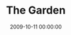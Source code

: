 ---
layout: series
series: "The Garden"
permalink: "/the-garden/"
title: "The Garden"
date: 2009-10-11 00:00:00
endDate: 2009-11-08 00:00:00
description: "Your life is a garden God has given you to cultivate. If you want the garden to produce fruit, you have to be intentional about tending it. Join us as we explore the fundamentals and disciplines of healthy growth."
src: "http://s3.amazonaws.com/crossroads-media/images/legacy/content/Garden_90x90.jpg"
---